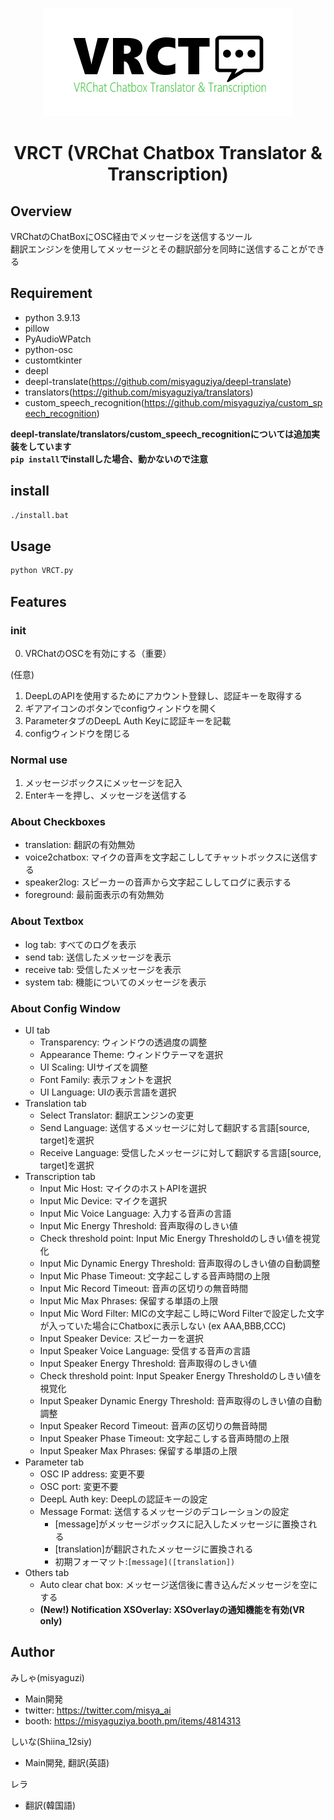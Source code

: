 <div align="center">

![](docs/vrct_logo.png)

# VRCT (VRChat Chatbox Translator & Transcription)

<div align="left">

## Overview
VRChatのChatBoxにOSC経由でメッセージを送信するツール  
翻訳エンジンを使用してメッセージとその翻訳部分を同時に送信することができる  

## Requirement
- python 3.9.13
- pillow
- PyAudioWPatch
- python-osc
- customtkinter
- deepl
- deepl-translate(https://github.com/misyaguziya/deepl-translate)
- translators(https://github.com/misyaguziya/translators)
- custom_speech_recognition(https://github.com/misyaguziya/custom_speech_recognition)

**deepl-translate/translators/custom_speech_recognitionについては追加実装をしています**  
**`pip install`でinstallした場合、動かないので注意**

## install
```bash
./install.bat
```

## Usage
```bash
python VRCT.py
```

## Features

### init
0. VRChatのOSCを有効にする（重要）

(任意)
1. DeepLのAPIを使用するためにアカウント登録し、認証キーを取得する
2. ギアアイコンのボタンでconfigウィンドウを開く
3. ParameterタブのDeepL Auth Keyに認証キーを記載
4. configウィンドウを閉じる

### Normal use
1. メッセージボックスにメッセージを記入
2. Enterキーを押し、メッセージを送信する

### About Checkboxes
- translation: 翻訳の有効無効
- voice2chatbox: マイクの音声を文字起こししてチャットボックスに送信する
- speaker2log: スピーカーの音声から文字起こししてログに表示する
- foreground: 最前面表示の有効無効

### About Textbox
- log tab: すべてのログを表示
- send tab: 送信したメッセージを表示
- receive tab: 受信したメッセージを表示
- system tab: 機能についてのメッセージを表示

### About Config Window
- UI tab
    - Transparency: ウィンドウの透過度の調整
    - Appearance Theme: ウィンドウテーマを選択
    - UI Scaling: UIサイズを調整
    - Font Family: 表示フォントを選択
    - UI Language: UIの表示言語を選択
- Translation tab
    - Select Translator: 翻訳エンジンの変更
    - Send Language: 送信するメッセージに対して翻訳する言語[source, target]を選択
    - Receive Language: 受信したメッセージに対して翻訳する言語[source, target]を選択
- Transcription tab
    - Input Mic Host: マイクのホストAPIを選択
    - Input Mic Device: マイクを選択
    - Input Mic Voice Language: 入力する音声の言語
    - Input Mic Energy Threshold: 音声取得のしきい値
    - Check threshold point: Input Mic Energy Thresholdのしきい値を視覚化
    - Input Mic Dynamic Energy Threshold: 音声取得のしきい値の自動調整
    - Input Mic Phase Timeout: 文字起こしする音声時間の上限
    - Input Mic Record Timeout: 音声の区切りの無音時間
    - Input Mic Max Phrases: 保留する単語の上限
    - Input Mic Word Filter: MICの文字起こし時にWord Filterで設定した文字が入っていた場合にChatboxに表示しない (ex AAA,BBB,CCC)
    - Input Speaker Device: スピーカーを選択
    - Input Speaker Voice Language: 受信する音声の言語
    - Input Speaker Energy Threshold: 音声取得のしきい値
    - Check threshold point: Input Speaker Energy Thresholdのしきい値を視覚化
    - Input Speaker Dynamic Energy Threshold: 音声取得のしきい値の自動調整
    - Input Speaker Record Timeout: 音声の区切りの無音時間
    - Input Speaker Phase Timeout: 文字起こしする音声時間の上限
    - Input Speaker Max Phrases: 保留する単語の上限
- Parameter tab
    - OSC IP address: 変更不要
    - OSC port: 変更不要
    - DeepL Auth key: DeepLの認証キーの設定
    - Message Format: 送信するメッセージのデコレーションの設定
        - [message]がメッセージボックスに記入したメッセージに置換される
        - [translation]が翻訳されたメッセージに置換される
        - 初期フォーマット:`[message]([translation])`
- Others tab
    - Auto clear chat box: メッセージ送信後に書き込んだメッセージを空にする
    - **(New!) Notification XSOverlay: XSOverlayの通知機能を有効(VR only)**

## Author
みしゃ(misyaguzi)
- Main開発
- twitter: https://twitter.com/misya_ai
- booth: https://misyaguziya.booth.pm/items/4814313

しいな(Shiina_12siy)
- Main開発, 翻訳(英語)

レラ
- 翻訳(韓国語)